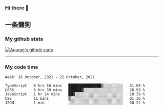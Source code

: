 ### Hi there 👋

## 一条懒狗
<!--
**kiss-me-quickly/kiss-me-quickly** is a ✨ _special_ ✨ repository because its `README.md` (this file) appears on your GitHub profile.

Here are some ideas to get you started:

- 🔭 I’m currently working on ...
- 🌱 I’m currently learning ...
- 👯 I’m looking to collaborate on ...
- 🤔 I’m looking for help with ...
- 💬 Ask me about ...
- 📫 How to reach me: ...
- 😄 Pronouns: ...
- ⚡ Fun fact: ...
-->


### My gtihub stats

[![Anurag's github stats](https://github-readme-stats.vercel.app/api?username=kiss-me-quickly)](https://github.com/anuraghazra/github-readme-stats)

***

### My code time

<!--START_SECTION:waka-->
```text
Week: 16 October, 2021 - 22 October, 2021

TypeScript   8 hrs 16 mins   ███████████████▒░░░░░░░░░   61.08 % 
LESS         3 hrs 39 mins   ██████▓░░░░░░░░░░░░░░░░░░   26.93 % 
JavaScript   1 hr 24 mins    ██▓░░░░░░░░░░░░░░░░░░░░░░   10.39 % 
CSS          11 mins         ▒░░░░░░░░░░░░░░░░░░░░░░░░   01.36 % 
JSON         1 min           ░░░░░░░░░░░░░░░░░░░░░░░░░   00.22 % 
```
<!--END_SECTION:waka-->

